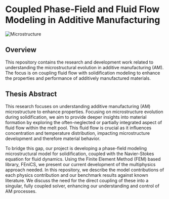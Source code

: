 # Coupled Phase-Field and Fluid Flow Modeling in Additive Manufacturing

![Microstructure](1.jpg)

## Overview

This repository contains the research and development work related to understanding the microstructural evolution in additive manufacturing (AM). The focus is on coupling fluid flow with solidification modeling to enhance the properties and performance of additively manufactured materials.

## Thesis Abstract

This research focuses on understanding additive manufacturing (AM) microstructure to enhance properties. Focusing on microstructure evolution during solidification, we aim to provide deeper insights into material formation by exploring the often-neglected or partially integrated aspect of fluid flow within the melt pool. This fluid flow is crucial as it influences concentration and temperature distribution, impacting microstructure development and therefore material behavior.

To bridge this gap, our project is developing a phase-field modeling microstructural model for solidification, coupled with the Navier-Stokes equation for fluid dynamics. Using the Finite Element Method (FEM) based library, FEniCS, we present our current development of the multiphysics approach needed. In this repository, we describe the model contributions of each physics contribution and our benchmark results against known literature. We discuss the need for the direct coupling of these into a singular, fully coupled solver, enhancing our understanding and control of AM processes.
